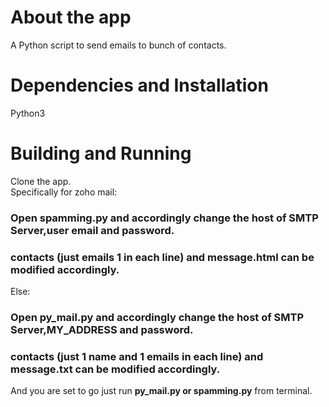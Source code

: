 # About the app
A Python script to send emails to bunch of contacts.

# Dependencies and Installation
Python3

# Building and Running
Clone the app.<br/>
Specifically for zoho mail:<br/>
### Open spamming.py and accordingly change the host of SMTP Server,user email and password. 
### contacts (just emails 1 in each line) and message.html can be modified accordingly.
Else:<br/>
### Open py_mail.py and accordingly change the host of SMTP Server,MY_ADDRESS and password.
### contacts (just 1 name and 1 emails in each line) and message.txt can be modified accordingly.
And you are set to go just run <b>py_mail.py or spamming.py</b> from terminal.
